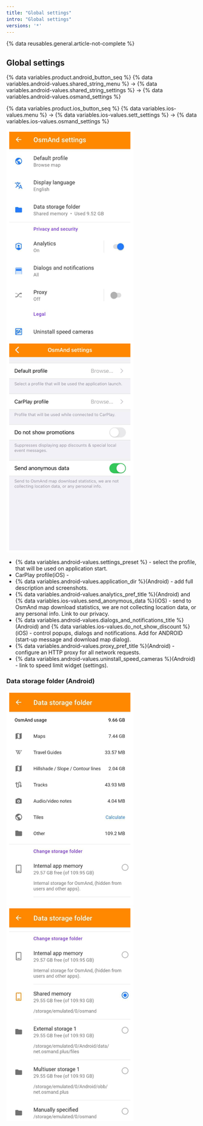```yaml
---
title: "Global settings"
intro: "Global settings"
versions: '*'
---
```


{% data reusables.general.article-not-complete %}

## Global settings

{% data variables.product.android_button_seq %} {% data variables.android-values.shared_string_menu %} → {% data variables.android-values.shared_string_settings %} → {% data variables.android-values.osmand_settings %}

{% data variables.product.ios_button_seq %} {% data variables.ios-values.menu %} → {% data variables.ios-values.sett_settings %} → {% data variables.ios-values.osmand_settings %}

![Profiles General Settings Android](/assets/images/personal/profiles/general_settings_android.png) ![Profiles General Settings iOS](/assets/images/personal/profiles/general_settings_ios.png)

- {% data variables.android-values.settings_preset %} - select the profile, that will be used on application start.
- CarPlay profile(iOS) - 
- {% data variables.android-values.application_dir %}(Android) - add full description and screenshots.
- {% data variables.android-values.analytics_pref_title %}(Android) and {% data variables.ios-values.send_anonymous_data %}(iOS) - send to OsmAnd map download statistics, we are not collecting location data, or any personal info. Link to our privacy.
- {% data variables.android-values.dialogs_and_notifications_title %}(Android) and {% data variables.ios-values.do_not_show_discount %}(iOS) - control popups, dialogs and notifications. Add for ANDROID (start-up message and download map dialog).
- {% data variables.android-values.proxy_pref_title %}(Android) - configure an HTTP proxy for all network requests.
- {% data variables.android-values.uninstall_speed_cameras %}(Android) - link to speed limit widget (settings).

### Data storage folder (Android)

![Profiles Storage Settings Android](/assets/images/personal/profiles/general_settings_storage_android.png) ![Profiles Storage Settings 1 Android](/assets/images/personal/profiles/general_settings_storage_1_android.png)
